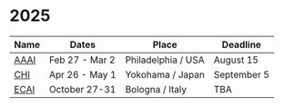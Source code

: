 # 2025
| Name | Dates | Place | Deadline |
| ---- | ----- | ----- | -------- |
| [AAAI](https://aaai.org/conference/aaai/aaai-25/) | Feb 27 - Mar 2 | Philadelphia / USA | August 15 |
| [CHI](https://chi2025.acm.org/) | Apr 26 - May 1 | Yokohama / Japan | September 5 |
| [ECAI](https://ecai2025.org/) | October 27-31 | Bologna / Italy | TBA |
